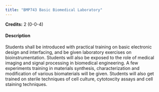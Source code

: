 ```yaml
---
title: "BMP743 Basic Biomedical Laboratory"
---
```

**Credits:** 2 (0-0-4)

#### Description
Students shall be introduced with practical training on basic electronic design and interfacing, and be given laboratory exercises on bioinstrumentation. Students will also be exposed to the role of medical imaging and signal processing in biomedical engineering. A few experiments training in materials synthesis, characterization and modification of various biomaterials will be given. Students will also get trained on sterile techniques of cell culture, cytotoxcity assays and cell staining techniques.